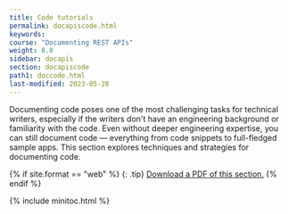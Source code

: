 ```yaml
---
title: Code tutorials
permalink: docapiscode.html
keywords:
course: "Documenting REST APIs"
weight: 8.0
sidebar: docapis
section: docapiscode
path1: doccode.html
last-modified: 2023-05-28
---
```


Documenting code poses one of the most challenging tasks for technical writers, especially if the writers don't have an engineering background or familiarity with the code. Even without deeper engineering expertise, you can still document code &mdash; everything from code snippets to full-fledged sample apps. This section explores techniques and strategies for documenting code.

{% if site.format == "web" %}
{: .tip}
<a class="noCrossRef" href="https://s3.us-west-1.wasabisys.com/learnapidoc-outputs/docapis_eight.pdf"><i class="fa fa-file-pdf-o"></i> Download a PDF of this section.</a>
{% endif %}

{% include minitoc.html %}
